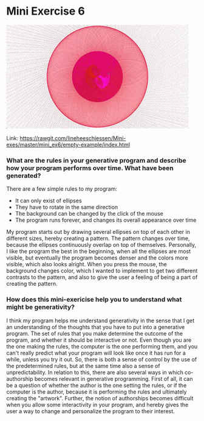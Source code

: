 # Mini Exercise 6

![alt text](mini_ex6.gif "beskrivelse af billede")

Link: https://rawgit.com/lineheeschjessen/Mini-exes/master/mini_ex6/empty-example/index.html

### What are the rules in your generative program and describe how your program performs over time. What have been generated?
There are a few simple rules to my program:

-	It can only exist of ellipses 
-	They have to rotate in the same direction 
-	The background can be changed by the click of the mouse 
-	The program runs forever, and changes its overall appearance over time

My program starts out by drawing several ellipses on top of each other in different sizes, hereby creating a pattern. The pattern changes over time, because the ellipses continuously overlap on top of themselves. Personally, I like the program the best in the beginning, when all the ellipses are most visible, but eventually the program becomes denser and the colors more visible, which also looks alright. When you press the mouse, the background changes color, which I wanted to implement to get two different contrasts to the pattern, and also to give the user a feeling of being a part of creating the pattern. 

### How does this mini-exericise help you to understand what might be generativity? 

I think my program helps me understand generativity in the sense that I get an understanding of the thoughts that you have to put into a generative program. The set of rules that you make determine the outcome of the program, and whether it should be interactive or not. Even though you are the one making the rules, the computer is the one performing them, and you can't really predict what your program will look like once it has run for a while, unless you try it out. So, there is both a sense of control by the use of the predetermined rules, but at the same time also a sense of unpredictability. In relation to this, there are also several ways in which co-authorship becomes relevant in generative programming. First of all, it can be a question of whether the author is the one setting the rules, or if the computer is the author, because it is performing the rules and ultimately creating the "artwork". Further, the notion of authorships becomes difficult when you allow some interactivity in your program, and hereby gives the user a way to change and personalize the program to their interest.   
